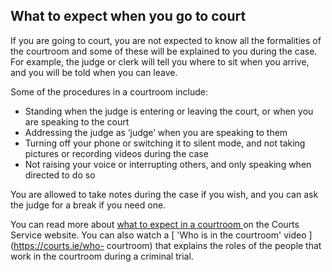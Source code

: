 ##  What to expect when you go to court

If you are going to court, you are not expected to know all the formalities of
the courtroom and some of these will be explained to you during the case. For
example, the judge or clerk will tell you where to sit when you arrive, and
you will be told when you can leave.

Some of the procedures in a courtroom include:

  * Standing when the judge is entering or leaving the court, or when you are speaking to the court 
  * Addressing the judge as ‘judge’ when you are speaking to them 
  * Turning off your phone or switching it to silent mode, and not taking pictures or recording videos during the case 
  * Not raising your voice or interrupting others, and only speaking when directed to do so 

You are allowed to take notes during the case if you wish, and you can ask the
judge for a break if you need one.

You can read more about [ what to expect in a courtroom
](https://courts.ie/what-expect-courtroom) on the Courts Service website. You
can also watch a [ 'Who is in the courtroom' video ](https://courts.ie/who-
courtroom) that explains the roles of the people that work in the courtroom
during a criminal trial.
